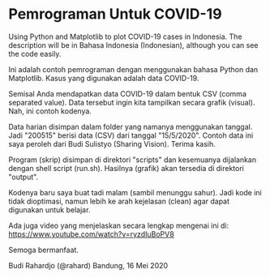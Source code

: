 # Pemrograman Untuk COVID-19
Using Python and Matplotlib to plot COVID-19 cases in Indonesia.
The description will be in Bahasa Indonesia (Indonesian), although you can see the code easily.

Ini adalah contoh pemrograman dengan menggunakan bahasa Python dan Matplotlib.
Kasus yang digunakan adalah data COVID-19.

Semisal Anda mendapatkan data COVID-19 dalam bentuk CSV (comma separated value).
Data tersebut ingin kita tampilkan secara grafik (visual).
Nah, ini contoh kodenya.

Data harian disimpan dalam folder yang namanya menggunakan tanggal.
Jadi "200515" berisi data (CSV) dari tanggal "15/5/2020".
Contoh data ini saya peroleh dari Budi Sulistyo (Sharing Vision). Terima kasih.

Program (skrip) disimpan di direktori "scripts" dan kesemuanya dijalankan
dengan shell script (run.sh). Hasilnya (grafik) akan tersedia di direktori "output".

Kodenya baru saya buat tadi malam (sambil menunggu sahur).
Jadi kode ini tidak dioptimasi, namun lebih ke arah kejelasan (clean)
agar dapat digunakan untuk belajar.

Ada juga video yang menjelaskan secara lengkap mengenai ini di:
https://www.youtube.com/watch?v=ryzdIuBoPV8

Semoga bermanfaat.

Budi Rahardjo (@rahard)
Bandung, 16 Mei 2020
